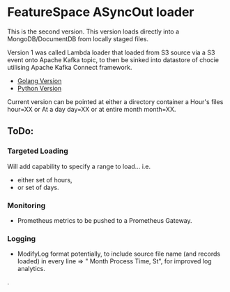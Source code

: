 # FeatureSpace ASyncOut loader

This is the second version. This version loads directly into a MongoDB/DocumentDB from locally staged files.

Version 1 was called Lambda loader that loaded from S3 source via a S3 event onto Apache Kafka topic, to then be sinked into datastore of chocie utilising Apache Kafka Connect framework.
- [Golang Version](https://github.com/georgelza/GoLambdaLoader)
- [Python Version](https://github.com/georgelza/PythonLambdaLoader)

Current version can be pointed at either a directory container a Hour's files hour=XX or
At a day day=XX or
at entire month month=XX.

## ToDo:

### Targeted Loading
Will add capability to specify a range to load... i.e. 

- either set of hours, 
- or set of days.

### Monitoring

- Prometheus metrics to be pushed to a Prometheus Gateway.

### Logging

- ModifyLog format potentially, to include source file name (and records loaded) in every line => " Month Process Time, St", for improved log analytics.


.